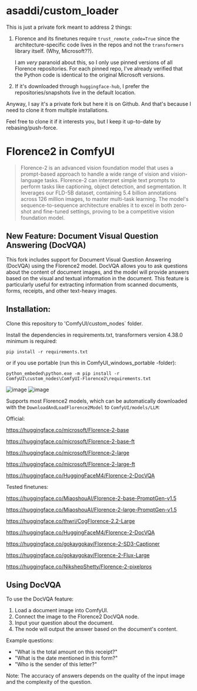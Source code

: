 # asaddi/custom_loader

This is just a private fork meant to address 2 things:

1. Florence and its finetunes require `trust_remote_code=True` since the architecture-specific code lives in the repos and not the `transformers` library itself. (Why, Microsoft??).

   I am *very* paranoid about this, so I only use pinned versions of all Florence repositories. For each pinned repo, I've already verified that the Python code is identical to the original Microsoft versions.

2. If it's downloaded through `huggingface-hub`, I prefer the repositories/snapshots live in the default location.

Anyway, I say it's a private fork but here it is on Github. And that's because I need to clone it from multiple installations.

Feel free to clone it if it interests you, but I keep it up-to-date by rebasing/push-force.

# Florence2 in ComfyUI

> Florence-2 is an advanced vision foundation model that uses a prompt-based approach to handle a wide range of vision and vision-language tasks. 
Florence-2 can interpret simple text prompts to perform tasks like captioning, object detection, and segmentation. 
It leverages our FLD-5B dataset, containing 5.4 billion annotations across 126 million images, to master multi-task learning. 
The model's sequence-to-sequence architecture enables it to excel in both zero-shot and fine-tuned settings, proving to be a competitive vision foundation model.

## New Feature: Document Visual Question Answering (DocVQA)

This fork includes support for Document Visual Question Answering (DocVQA) using the Florence2 model. DocVQA allows you to ask questions about the content of document images, and the model will provide answers based on the visual and textual information in the document. This feature is particularly useful for extracting information from scanned documents, forms, receipts, and other text-heavy images.

## Installation:

Clone this repository to 'ComfyUI/custom_nodes` folder.

Install the dependencies in requirements.txt, transformers version 4.38.0 minimum is required:

`pip install -r requirements.txt`

or if you use portable (run this in ComfyUI_windows_portable -folder):

`python_embeded\python.exe -m pip install -r ComfyUI\custom_nodes\ComfyUI-Florence2\requirements.txt`

![image](https://github.com/kijai/ComfyUI-Florence2/assets/40791699/4d537ac7-5490-470f-92f5-3007da7b9cc7)
![image](https://github.com/kijai/ComfyUI-Florence2/assets/40791699/512357b7-39ee-43ee-bb63-7347b0a8d07d)

Supports most Florence2 models, which can be automatically downloaded with the `DownloadAndLoadFlorence2Model` to `ComfyUI/models/LLM`:

Official:

https://huggingface.co/microsoft/Florence-2-base

https://huggingface.co/microsoft/Florence-2-base-ft

https://huggingface.co/microsoft/Florence-2-large

https://huggingface.co/microsoft/Florence-2-large-ft

https://huggingface.co/HuggingFaceM4/Florence-2-DocVQA

Tested finetunes:

https://huggingface.co/MiaoshouAI/Florence-2-base-PromptGen-v1.5

https://huggingface.co/MiaoshouAI/Florence-2-large-PromptGen-v1.5

https://huggingface.co/thwri/CogFlorence-2.2-Large

https://huggingface.co/HuggingFaceM4/Florence-2-DocVQA

https://huggingface.co/gokaygokay/Florence-2-SD3-Captioner

https://huggingface.co/gokaygokay/Florence-2-Flux-Large

https://huggingface.co/NikshepShetty/Florence-2-pixelpros

## Using DocVQA

To use the DocVQA feature:
1. Load a document image into ComfyUI.
2. Connect the image to the Florence2 DocVQA node.
3. Input your question about the document.
4. The node will output the answer based on the document's content.

Example questions:
- "What is the total amount on this receipt?"
- "What is the date mentioned in this form?"
- "Who is the sender of this letter?"

Note: The accuracy of answers depends on the quality of the input image and the complexity of the question.
